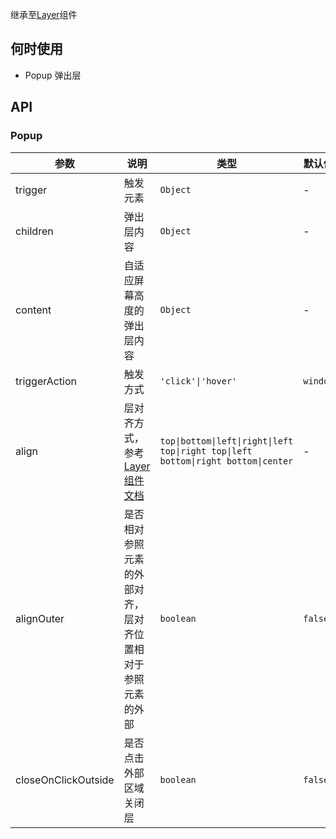 继承至[Layer](./#!components!index?type=Layer&tab=docs)组件

## 何时使用

- Popup 弹出层

## API

### Popup

| 参数 | 说明 | 类型 | 默认值 |
| --- | --- | --- | --- |
| trigger | 触发元素 | `Object` | - |
| children | 弹出层内容 | `Object` | - |
| content | 自适应屏幕高度的弹出层内容 | `Object` | - |
| triggerAction | 触发方式 | `'click'\|'hover'` | `window` |
| align | 层对齐方式，参考 [Layer 组件文档](./#!components!index?type=Layer&tab=docs) | `top\|bottom\|left\|right\|left top\|right top\|left bottom\|right bottom\|center ` | - |
| alignOuter | 是否相对参照元素的外部对齐，层对齐位置相对于参照元素的外部 | `boolean` | `false` |
| closeOnClickOutside | 是否点击外部区域关闭层 | `boolean` | `false` |
